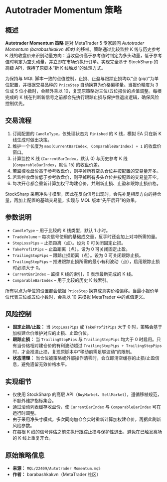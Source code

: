 # Autotrader Momentum 策略

## 概述
**Autotrader Momentum 策略** 是对 MetaTrader 5 专家顾问 *Autotrader Momentum (barabashkakvn 版本)* 的移植。策略通过比较监控 K 线与历史参考 K 线的收盘价来识别动量方向：当收盘价高于参考值时判定为多头动量，低于参考值时判定为空头动量，并立即在市场价执行订单。实现完全基于 StockSharp 的高级 API，保持了原脚本“新 K 线触发”的处理方式。

为保持与 MQL 脚本一致的点值控制，止损、止盈与跟踪止损均以“点 (pip)”为单位配置，并根据交易品种的 `PriceStep` 自动换算为价格偏移量。当报价精度为 3 位或 5 位小数时，会额外乘以 10，复现原策略对三位/五位报价的点值调整。每根完成的 K 线在判断新信号之前都会先执行跟踪止损与保护性退出逻辑，确保风险控制优先。

## 交易流程
1. 订阅配置的 `CandleType`，仅处理状态为 `Finished` 的 K 线，模拟 EA 只在新 K 线生成时做出决策。
2. 维护一个长度为 `max(CurrentBarIndex, ComparableBarIndex) + 1` 的收盘价窗口。
3. 计算监控 K 线 (`CurrentBarIndex`，默认 0) 与历史参考 K 线 (`ComparableBarIndex`，默认 15) 的收盘价差。
4. 若监控收盘价高于参考收盘价，则平掉所有空头仓位并按配置的交易量开多。
5. 若监控收盘价低于参考收盘价，则平掉所有多头仓位并按配置的交易量开空。
6. 每次开仓都会重新计算加权平均建仓价，并刷新止损、止盈和跟踪止损价格。

StockSharp 采用净头寸模型，因此在反向信号出现时，会先补足相反方向的持仓量，再加上配置的基础交易量，实现与 MQL 版本“先平后开”的效果。

## 参数说明
- `CandleType` – 用于比较的 K 线类型，默认 1 小时。
- `TradeVolume` – 每次信号使用的基础成交量，反手时还会加上对冲所需的量。
- `StopLossPips` – 止损距离（点）。设为 0 可关闭固定止损。
- `TakeProfitPips` – 止盈距离（点）。设为 0 可关闭固定止盈。
- `TrailingStopPips` – 跟踪止损距离（点）。设为 0 可关闭跟踪止损。
- `TrailingStepPips` – 推进跟踪止损所需的最小有利波动（点），启用跟踪止损时必须大于 0。
- `CurrentBarIndex` – 监控 K 线的索引，0 表示最新完成的 K 线。
- `ComparableBarIndex` – 用于比较的历史 K 线索引。

所有以点为单位的设置都会依据 `PriceStep` 换算成真实价格偏移。当最小报价单位代表三位或五位小数时，会乘以 10 来模拟 MetaTrader 中的点值定义。

## 风险控制
- **固定止损/止盈：** 当 `StopLossPips` 或 `TakeProfitPips` 大于 0 时，策略会基于加权建仓价维护对应的止损、止盈价位。
- **跟踪止损：** 当 `TrailingStopPips` 与 `TrailingStepPips` 均大于 0 时启用。只有当价格相对建仓价的有利波动超过 `TrailingStopPips + TrailingStepPips` 时，才会推进止损，复现原脚本中“移动前需足够波动”的限制。
- **状态清理：** 当仓位被策略或外部操作清零时，会立即清空缓存的止损/止盈信息，避免遗留无效价格水平。

## 实现细节
- 仅使用 StockSharp 的高层 API（`BuyMarket`、`SellMarket`），遵循移植规范，不额外维护指标集合。
- 通过滚动列表缓存收盘价，使 `CurrentBarIndex` 与 `ComparableBarIndex` 可在运行时调整。
- 由于采用净头寸模式，多次同向加仓会实时重新计算加权建仓价，再据此刷新风险参数。
- 在每根 K 线的信号评估之前先执行跟踪止损与保护性退出，避免在已触发离场的 K 线上重复开仓。

## 原始策略信息
- **来源：** `MQL/22409/Autotrader Momentum.mq5`
- **作者：** barabashkakvn（MetaTrader 社区）
